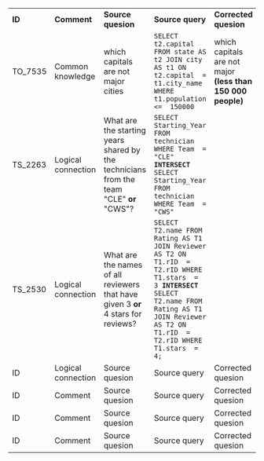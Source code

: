 <table>
   <tr>
      <td><b>ID</b></td><td><b>Comment</b></td><td><b>Source quesion</b></td><td><b>Source query</b></td><td><b>Corrected quesion</b></td><td><b>Corrected query</b></td>
   </tr>
   <tr>
      <td>TO_7535</td><td>Common knowledge</td><td>which capitals are not major cities</td><td><code>SELECT t2.capital FROM state AS t2 JOIN city AS t1 ON t2.capital  =  t1.city_name WHERE t1.population  <=  150000</code></td><td>which capitals are not major <b>(less than 150 000 people)</b></td><td></td>
    </tr> 
    <tr>
      <td>TS_2263</td><td>Logical connection</td><td>What are the starting years shared by the technicians from the team "CLE" <b>or</b> "CWS"?</td><td><code>SELECT Starting_Year FROM technician WHERE Team  =  "CLE" <b>INTERSECT</b> SELECT Starting_Year FROM technician WHERE Team  =  "CWS"</code></td><td></td><td><code>SELECT Starting_Year FROM technician WHERE Team  =  "CLE" <b>UNION</b> SELECT Starting_Year FROM technician WHERE Team  =  "CWS"</code></td>
    </tr>  
     <tr>
      <td>TS_2530</td><td>Logical connection</td><td>What are the names of all reviewers that have given 3 <b>or</b> 4 stars for reviews?</td><td><code>SELECT T2.name FROM Rating AS T1 JOIN Reviewer AS T2 ON T1.rID  =  T2.rID WHERE T1.stars  =  3 <b>INTERSECT</b> SELECT T2.name FROM Rating AS T1 JOIN Reviewer AS T2 ON T1.rID  =  T2.rID WHERE T1.stars  =  4;</code></td><td></td><td><code>SELECT T2.name FROM Rating AS T1 JOIN Reviewer AS T2 ON T1.rID  =  T2.rID WHERE T1.stars  =  3 <b>UNION</b> SELECT T2.name FROM Rating AS T1 JOIN Reviewer AS T2 ON T1.rID  =  T2.rID WHERE T1.stars  =  4;</code></td>
    </tr> 
     <tr>
      <td>ID</td><td>Logical connection</td><td>Source quesion</td><td>Source query</td><td>Corrected quesion</td><td>Corrected query</td>
    </tr>  
     <tr>
      <td>ID</td><td>Comment</td><td>Source quesion</td><td>Source query</td><td>Corrected quesion</td><td>Corrected query</td>
    </tr>
    <tr>
      <td>ID</td><td>Comment</td><td>Source quesion</td><td>Source query</td><td>Corrected quesion</td><td>Corrected query</td>
    </tr>  
     <tr>
      <td>ID</td><td>Comment</td><td>Source quesion</td><td>Source query</td><td>Corrected quesion</td><td>Corrected query</td>
    </tr>  
  
</table>
